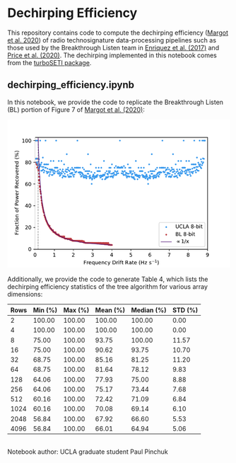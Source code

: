 # Dechirping Efficiency
This repository contains code to compute the dechirping efficiency ([Margot et al. 2020](https://arxiv.org/abs/2011.05265)) of radio technosignature data-processing pipelines such as those used by the Breakthrough Listen team in [Enriquez et al. (2017)](https://ui.adsabs.harvard.edu/abs/2017ApJ...849..104E/abstract) and [Price et al. (2020)](https://ui.adsabs.harvard.edu/abs/2020AJ....159...86P/abstract).  The dechirping implemented in this notebook comes from the [turboSETI package](https://github.com/UCBerkeleySETI/turbo_seti).



## dechirping_efficiency.ipynb

In this notebook, we provide the code to replicate the Breakthrough Listen (BL) portion of Figure 7 of [Margot et al. (2020)](https://arxiv.org/abs/2011.05265):

![Dechirp_efficiency_compariosn](/images/dechirp_efficiency_comparison.png)

Additionally, we provide the code to generate Table 4, which lists the dechirping efficiency statistics of the tree algorithm for various array dimensions:

|  Rows |  Min (%) |  Max (%) | Mean (%) |Median (%)|  STD (%) |
|-------|----------|----------|----------|----------|----------|
|     2 |   100.00 |   100.00 |   100.00 |   100.00 |     0.00 |
|     4 |   100.00 |   100.00 |   100.00 |   100.00 |     0.00 |
|     8 |    75.00 |   100.00 |    93.75 |   100.00 |    11.57 |
|    16 |    75.00 |   100.00 |    90.62 |    93.75 |    10.70 |
|    32 |    68.75 |   100.00 |    85.16 |    81.25 |    11.20 |
|    64 |    68.75 |   100.00 |    81.64 |    78.12 |     9.83 |
|   128 |    64.06 |   100.00 |    77.93 |    75.00 |     8.88 |
|   256 |    64.06 |   100.00 |    75.17 |    73.44 |     7.68 |
|   512 |    60.16 |   100.00 |    72.42 |    71.09 |     6.84 |
|  1024 |    60.16 |   100.00 |    70.08 |    69.14 |     6.10 |
|  2048 |    56.84 |   100.00 |    67.92 |    66.60 |     5.53 |
|  4096 |    56.84 |   100.00 |    66.01 |    64.94 |     5.06 |

<br>
Notebook author: UCLA graduate student Paul Pinchuk

